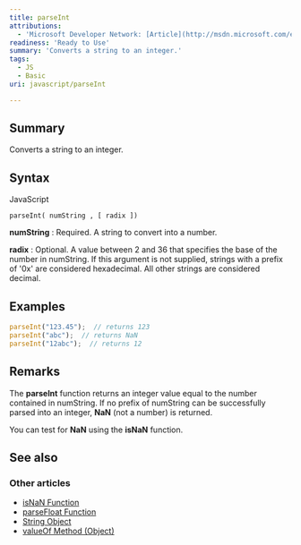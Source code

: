 ```yaml
---
title: parseInt
attributions:
  - 'Microsoft Developer Network: [Article](http://msdn.microsoft.com/en-us/library/ie/x53yedee(v=vs.94).aspx)'
readiness: 'Ready to Use'
summary: 'Converts a string to an integer.'
tags:
  - JS
  - Basic
uri: javascript/parseInt

---
```

## <span>Summary</span>

Converts a string to an integer.

## <span>Syntax</span>

<span class="language">JavaScript</span>

    parseInt( numString , [ radix ])

**numString**
:   Required. A string to convert into a number.

**radix**
:   Optional. A value between 2 and 36 that specifies the base of the number in numString. If this argument is not supplied, strings with a prefix of '0x' are considered hexadecimal. All other strings are considered decimal.

## <span>Examples</span>

``` js
parseInt("123.45");  // returns 123
parseInt("abc");  // returns NaN
parseInt("12abc");  // returns 12
```

## <span>Remarks</span>

The **parseInt** function returns an integer value equal to the number contained in numString. If no prefix of numString can be successfully parsed into an integer, **NaN** (not a number) is returned.

You can test for **NaN** using the **isNaN** function.

## <span>See also</span>

### <span>Other articles</span>

-   [isNaN Function](/javascript/isNaN)
-   [parseFloat Function](/javascript/parseFloat)
-   [String Object](/javascript/String)
-   [valueOf Method (Object)](/javascript/Object/valueOf)

